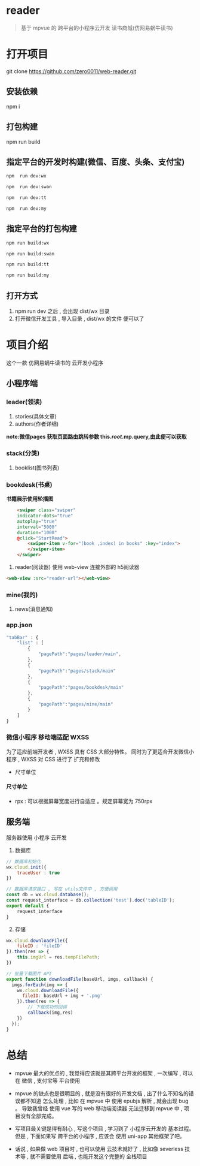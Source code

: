 # reader

> 基于 mpvue 的 跨平台的小程序云开发 读书商城(仿网易蜗牛读书)

# 打开项目

git clone https://github.com/zero0011/web-reader.git

## 安装依赖
npm i

## 打包构建
npm run build

## 指定平台的开发时构建(微信、百度、头条、支付宝)
```html
npm  run dev:wx

npm  run dev:swan

npm  run dev:tt

npm  run dev:my

```
## 指定平台的打包构建
```html
npm run build:wx

npm run build:swan

npm run build:tt

npm run build:my
```



## 打开方式
1. npm run dev 之后 , 会出现 dist/wx 目录
2. 打开微信开发工具 , 导入目录 , dist/wx 的文件 便可以了


# 项目介绍
这个一款 仿网易蜗牛读书的 云开发小程序

## 小程序端

### leader(领读)
1. stories(具体文章)
2. authors(作者详细)

**note:微信pages 获取页面路由跳转参数 this.$root.$mp.query,由此便可以获取**

### stack(分类)
1. booklist(图书列表)

### bookdesk(书桌)
**书籍展示使用轮播图**
```html
    <swiper class="swiper"
    indicator-dots="true" 
    autoplay="true" 
    interval="5000" 
    duration="1000" 
    @click="StartRead">
        <swiper-item v-for="(book ,index) in books" :key="index">
        </swiper-item>
    </swiper>
```

1. reader(阅读器)
使用 web-view 连接外部的 h5阅读器
```html
<web-view :src="reader-url"></web-view>
```

### mine(我的)
1. news(消息通知)

### app.json
```js
"tabBar" : {
    "list" : [
        {
            "pagePath":"pages/leader/main",
        },
        {
            "pagePath":"pages/stack/main"
        },
        {
            "pagePath":"pages/bookdesk/main"
        },
        {
            "pagePath":"pages/mine/main"
        }
    ]
}
```

### 微信小程序 移动端适配 WXSS

为了适应前端开发者 , WXSS 具有 CSS 大部分特性。 同时为了更适合开发微信小程序 , WXSS 对 CSS 进行了 扩充和修改
- 尺寸单位

#### 尺寸单位
- rpx : 可以根据屏幕宽度进行自适应 。规定屏幕宽为  750rpx 


## 服务端
服务器使用 小程序 云开发

1. 数据库
```js
// 数据库初始化
wx.cloud.init({
    traceUser : true
})
```

```js
// 数据库请求接口 , 写在 utils文件中 , 方便调用
const db = wx.cloud.database();
const request_interface = db.collection('test').doc('tableID');
export default {
    request_interface
}
```


2. 存储
```js
wx.cloud.downloadFile({
    fileID : 'fileID'
}).then(res => {
    this.imgUrl = res.tempFilePath;
})

// 批量下载图片 API
export function downloadFile(baseUrl, imgs, callback) {
  imgs.forEach(img => {
    wx.cloud.downloadFile({
      fileID: baseUrl + img + '.png'
    }).then(res => {
        // 下载成功的回调
        callback(img,res)
    })
  });
}
```

# 总结

- mpvue 最大的优点的 , 我觉得应该就是其跨平台开发的框架 , 一次编写 , 可以在 微信 , 支付宝等 平台使用 



- mpvue 的缺点也是很明显的 , 就是没有很好的开发文档 , 出了什么不知名的错误都不知道 怎么处理 , 比如 在 mpvue 中 使用 epubjs 解析 , 就会出现 bug 。 导致我曾经 使用 vue 写的 web 移动端阅读器 无法迁移到 mpvue 中 , 项目没有全部完成。



- 写项目最关键是得有耐心 , 写这个项目 , 学习到了 小程序云开发的 基本过程。 但是 , 下面如果写 跨平台的小程序 , 应该会 使用 uni-app 其他框架了吧。 



- 话说 , 如果做 web 项目时 , 也可以使用 云技术就好了 , 比如像 severless 技术等 , 就不需要使用 后端 , 也能开发这个完整的 全栈项目

